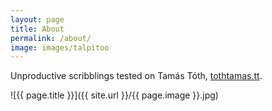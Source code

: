 ```yaml
---
layout: page
title: About
permalink: /about/
image: images/talpitoo
---
```


Unproductive scribblings tested on Tamás Tóth, [tothtamas.tt](http://tothtamas.tt/).

![{{ page.title }}]({{ site.url }}/{{ page.image }}.jpg)
